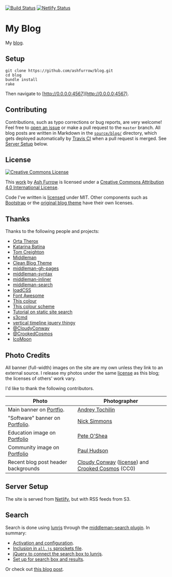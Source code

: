 [![Build Status](https://travis-ci.org/ashfurrow/blog.svg?branch=master)](https://travis-ci.org/ashfurrow/blog) [![Netlify Status](https://api.netlify.com/api/v1/badges/73ec75b9-958c-4274-a66b-0c74a9a43925/deploy-status)](https://app.netlify.com/sites/ashfurrow-blog/deploys)

My Blog
=======

My [blog](https://ashfurrow.com/).

Setup
-----

```shell
git clone https://github.com/ashfurrow/blog.git 
cd blog
bundle install
rake
```

Then navigate to [http://0.0.0.0:4567](http://0.0.0.0:4567).

Contributing
------------

Contributions, such as typo corrections or bug reports, are very welcome! Feel free to [open an issue](https://github.com/ashfurrow/blog/issues/new) or make a pull request to the `master` branch. All blog posts are written in Markdown in the [`source/blog/`](https://github.com/ashfurrow/blog/tree/master/source/blog) directory, which gets deployed automatically by [Travis CI](https://travis-ci.org/ashfurrow/blog) when a pull request is merged. See [Server Setup](#server-setup) below.

License
-------

[![Creative Commons License](https://i.creativecommons.org/l/by/4.0/88x31.png)](http://creativecommons.org/licenses/by/4.0/)

This [work](http://purl.org/dc/dcmitype/Text) by [Ash Furrow](https://ashfurrow.com/) is licensed under a [Creative Commons Attribution 4.0 International License](http://creativecommons.org/licenses/by/4.0/).

Code I've written is [licensed](/LICENSE) under MIT. Other components such as [Bootstrap](http://getbootstrap.com) or the [original blog theme](http://startbootstrap.com/template-overviews/clean-blog/) have their own licenses.

Thanks
------

Thanks to the following people and projects:

- [Orta Therox](https://twitter.com/orta)
- [Katarina Batina](https://twitter.com/katarinabatina)
- [Tom Creighton](https://twitter.com/ashfurrow/status/523393606431019008)
- [Middleman](http://middlemanapp.com)
- [Clean Blog Theme](http://startbootstrap.com/template-overviews/clean-blog/)
- [middleman-gh-pages](https://github.com/edgecase/middleman-gh-pages)
- [middleman-syntax](https://github.com/middleman/middleman-syntax)
- [middleman-inliner](https://github.com/kaiinui/middleman-inliner)
- [middleman-search](https://github.com/manastech/middleman-search)
- [loadCSS](https://github.com/filamentgroup/loadCSS)
- [Font Awesome](http://fortawesome.github.io/Font-Awesome/icons/)
- [This colour](http://www.colourlovers.com/color/398CCC/Walton)
- [This colour scheme](http://www.colourlovers.com/palette/869489/Caribbean_Dusk)
- [Tutorial on static site search](http://frontendcollisionblog.com/javascript/jekyll/tutorial/2015/03/26/getting-started-with-a-search-engine-for-your-site-no-server-required.html)
- [s3cmd](http://s3tools.org/)
- [vertical timeline jquery thingy](http://www.jqueryscript.net/other/Responsive-Vertical-Timeline-With-jQuery-CSS3.html)
- [@CloudyConway](http://twitter.com/CloudyConway)
- [@CrookedCosmos](http://twitter.com/CrookedCosmos)
- [IcoMoon](https://icomoon.io)

Photo Credits
-------------

All banner (full-width) images on the site are my own unless they link to an external source. I release my photos under the same [license](/LICENSE) as this blog; the licenses of others' work vary.

I'd like to thank the following contributors.

Photo | Photographer
--- | ---
Main banner on [Portfio](https://ashfurrow.com/portfolio). | [Andrey Tochilin](https://twitter.com/Tochilin)
"Software" banner on [Portfolio](https://ashfurrow.com/portfolio#software). | [Nick Simmons](http://instagram.com/nsimmons206)
Education image on [Portfolio](https://ashfurrow.com/portfolio#education) | [Pete O'Shea](https://www.flickr.com/photos/59668110@N04/5600161625)
Community image on [Portfolio](https://ashfurrow.com/portfolio#community) | [Paul Hudson](https://twitter.com/twostraws/status/974561090880274433)
Recent blog post header backgrounds | [Cloudy Conway](http://twitter.com/CloudyConway) ([license](https://twitter.com/vex0rian/status/625153928364191744)) and [Crooked Cosmos](http://twitter.com/CrookedCosmos) (CC0)

Server Setup
------------

The site is served from [Netlify](https://www.netlify.com), but with RSS feeds from S3.

Search
------

Search is done using [lunrjs](http://lunrjs.com) through the [middleman-search plugin](https://github.com/manastech/middleman-search). In summary:

- [Activation and configuration](https://github.com/ashfurrow/blog/blob/88eeda09a6010c014dd02f8d05b63eb8cc7da07a/config.rb#L33-L48).
- [Inclusion in `all.js` sprockets file](https://github.com/ashfurrow/blog/blob/88eeda09a6010c014dd02f8d05b63eb8cc7da07a/source/javascripts/all.js#L3).
- [jQuery to connect the search box to lunrjs](https://github.com/ashfurrow/blog/blob/88eeda09a6010c014dd02f8d05b63eb8cc7da07a/source/javascripts/_site.js#L64-L127).
- [Set up for search box and results](https://github.com/ashfurrow/blog/blob/88eeda09a6010c014dd02f8d05b63eb8cc7da07a/source/search.haml#L11-L22).

Or check out [this blog post](https://ashfurrow.com/blog/static-site-search-with-middleman-and-lunrjs/).
